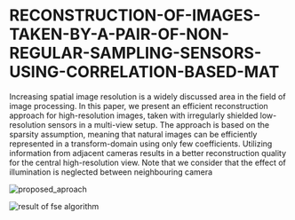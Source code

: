 # RECONSTRUCTION-OF-IMAGES-TAKEN-BY-A-PAIR-OF-NON-REGULAR-SAMPLING-SENSORS-USING-CORRELATION-BASED-MAT

Increasing spatial image resolution is a widely discussed area in the field of image processing. In this 
paper, we present an efficient reconstruction approach for high-resolution images, taken with irregularly 
shielded low-resolution sensors in a multi-view setup. The approach is based on the sparsity assumption, 
meaning that natural images can be efficiently represented in a transform-domain using only few 
coefficients. Utilizing information from adjacent cameras results in a better reconstruction quality for 
the central high-resolution view. Note that we consider that the effect of illumination is neglected 
between neighbouring camera

![proposed_aproach](https://user-images.githubusercontent.com/110384824/188955145-4c7bfbf8-b759-489f-8896-8d15eb7ab569.PNG)

![result of fse algorithm](https://user-images.githubusercontent.com/110384824/188955167-ec00c22b-69db-456b-8e51-d59e37ebed64.PNG)
